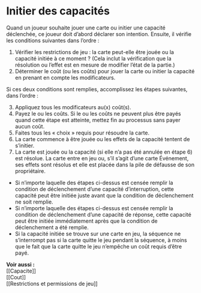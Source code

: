 # Initier des capacités
Quand un joueur souhaite jouer une carte ou initier une capacité déclenchée, ce joueur doit d’abord déclarer son intention. Ensuite, il vérifie les conditions suivantes dans l’ordre :

1. Vérifier les restrictions de jeu : la carte peut-elle être jouée ou la capacité initiée à ce moment ? (Cela inclut la vérification que la résolution ou l’effet est en mesure de modifier l’état de la partie.) 
2. Déterminer le coût (ou les coûts) pour jouer la carte ou initier la capacité en prenant en compte les modificateurs. 

Si ces deux conditions sont remplies, accomplissez les étapes suivantes, dans l’ordre : 

3. Appliquez tous les modificateurs au(x) coût(s).
4. Payez le ou les coûts. Si le ou les coûts ne peuvent plus être payés quand cette étape est atteinte, mettez fin au processus sans payer aucun coût.
5. Faites tous les « choix » requis pour résoudre la carte.
6. La carte commence à être jouée ou les effets de la capacité tentent de s’initier. 
7. La carte est jouée ou la capacité (si elle n’a pas été annulée en étape 6) est résolue. La carte entre en jeu ou, s’il s’agit d’une carte Événement, ses effets sont résolus et elle est placée dans la pile de défausse de son propriétaire. 

- Si n’importe laquelle des étapes ci-dessus est censée remplir la condition de déclenchement d’une capacité d’interruption, cette capacité peut être initiée juste avant que la condition de déclenchement ne soit remplie. 
- Si n’importe laquelle des étapes ci-dessus est censée remplir la condition de déclenchement d’une capacité de réponse, cette capacité peut être initiée immédiatement après que la condition de déclenchement a été remplie.
- Si la capacité initiée se trouve sur une carte en jeu, la séquence ne s’interrompt pas si la carte quitte le jeu pendant la séquence, à moins que le fait que la carte quitte le jeu n’empêche un coût requis d’être payé.

**Voir aussi :**  
[[Capacite]]  
[[Cout]]  
[[Restrictions et permissions de jeu]]